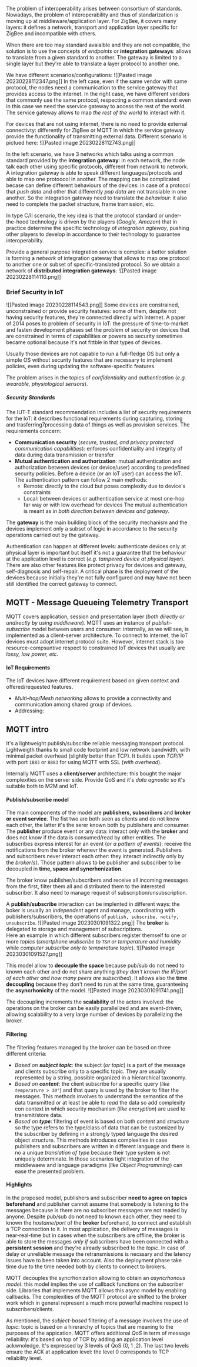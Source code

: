 The problem of interoperability arises between consortium of standards.  Nowadays, the problem of interoperability and thus of standarization is moving up at middleware/application layer.
For ZigBee, it covers many layers: it defines a network, transport and application layer specific for ZigBee and incompatible with others. 

When there are too may standard avaialble and they are not compatible, the solution is to use the concepts of *endpoints* or **integration gateways**: allows to translate from a given standard to another. The gateway is limited to a single layer but they're able to translate a layer protocol to another one.  

We have different scenarios/configurations:
![[Pasted image 20230228112347.png]]
In the left case, even if the same vendor with same protocol, the nodes need a communication to the service gateway that provides access to the internet.
In the right case, we have different vendors that commonly use the same protocol, respecting a common standard: even in this case we need the sservice gateway to access the rest of the world. The service gateway allows to map *the rest of the world* to interact with it. 

For devices that are not using internet, there is no need to provide external connectivty: differently for ZigBee or MQTT in which the service gateway provide the functionality of transmitting external data.
Different scenario is pictued here:
![[Pasted image 20230228112743.png]]

In the left scenario, we have 3 networks which talks using a common standard provided by the **integration gateway**: in each network, the node talk each other using specific protocols, different from network to network. 
A integration gateway is able to speak different languages/protocols and able to map one protoocol in another. The mapping can be complicated becase can define different behaviours of the devices: in case of a protocol that *push data* and other that differently *pop data* are not translable in one another. So the integration gateway need to translate the *behaviour*: it also need to complete the packet structure, frame tramission, etc. 

In type C/II scenario, the key idea is that the protocol standard or under-the-hood technology is driven by the players (*Google, Amazon*) that in practice determine the specific technology of *integration agteway*, pushing other players to develop in accordance to their technology to guarantee interoperability.

Provide a general purpose integration service is complex: a better solution is forming a *network* of integration gateway that allows to map one protocol to another one or subset of specific-translated protocol. So we obtain a network of **distributed integration gateways**:
![[Pasted image 20230228114110.png]]
### Brief Security in IoT
![[Pasted image 20230228114543.png]]
Some devices are constrained, unconstrained or provide security features: some of them, despite not having security features, they're connected directly with internet. 
A paper of 2014 poses to problem of security in IoT: the pressure of time-to-market and fasten development phases set the problem of security on devices that are constrained in terms of capabilities or powers so security sometimes became optional because it's not fittble in that types of devices.

Usually those devices are not capable to run a full-fledge OS but only a simple OS without security features that are necessary to implement policies, even during updating the software-specific features. 

The problem arises in the topics of *confidentiality* and *authentication* (*e.g. wearable, physiological sensors*).

##### Security Standards
The IUT-T standard recommendation includes a list of security requirements for the IoT: it describes functional requirements during capturing, storing and trasferring7processing data of things as well as provision services. The requirements concern:
 - **Communication security** (*secure, trusted, and privacy protected communication capabilities*): enforces confidentiality and integrity of data during data transmission or transfer
 - **Mutual authentication and authorization**: mutual authentication and authorization between devices (or device/user) according to predefined security policies. Before a device (or an IoT user) can access the IoT. The authentication pattern can follow 2 main methods:
	 - Remote: directly to the cloud but poses complexity due to device's constraints
	 - Local: between devices or authentication service at most one-hop far way or with low overhead for devices
	The mutual authentication is meant as *in both direction between devices and gateway*.

The **gateway** is the main building block of the security mechanism and the devices implement only a subset of logic in accordance to the security operations carried out by the gateway. 

Authentication can happen at different levels: authenticate devices only at physical layer is important but itself it's not a guarantee that the behaviour at the application level is correct (*e.g. tampered device at physical layer*).
There are also other features like protect privacy for devices and gateway, self-diagnosis and self-repair.
A critical phase is the deployment of the devices because initially they're not fully configured and may have not been still identified the correct gateway to connect. 

## MQTT - Message Queueing Telemetry Transport

MQTT covers application, session and presentation layer (*both directly or undirectly by using middleware*). 
MQTT uses an instance of *publish-subscribe* model between users and consumer: internally, as we will see, is implemented as a client-server architecture. 
To connect to internet, the IoT devices must adopt internet protocol suite. However, internet stack is too resource-compsuntive respect to constrained IoT devices that usually are *lossy, low power, etc*.

#### IoT Requirements
The IoT devices have different requirement based on given context and offered/requested features. 

- *Multi-hop/Mesh networking* allows to provide a connectivity and communication among shared group of devices. 
- Addressing: 

## MQTT intro
It's a lightweight publish/subscribe reliable messaging transport protocol. Lightweigth thanks to small code footprint and low network bandwidth, with minimal packet overhead (slightly better than TCP). 
It builds upon *TCP/IP* with port `1883` or `8883` for using MQTT with SSL (*with overhead*). 

Internally MQTT uses a **client/server** architecture: this bought the major complexities on the server side. Provide QoS and it's *data agnostic* so it's suitable both to M2M and IoT.

#### Publish/subscribe model
The main components of the model are **publishers, subscribers** and **broker or event service**. The fist two are both seen as clients and do not know each other, the latter it's the serer known both by publishers and consumer. 
The **publisher** produce event or any data: interact only with the **broker** and does not know if the data is consumed/read by other entities.
The subscribes express interest for an event (*or a pattern of events*): receive the notifications from the broker whenevr the event is generated.
Publishers and subscribers never interact each other: they interact indirectly only by the *broker(s)*. 
Those pattern allows to be publisher and subscriber to be decoupled in **time, space and syncrhonization**.

The broker know publisher/subscribers and receive all incoming messages from the first, filter them all and distributed them to the interested subscriber. It also need to manage request of subscription/unsubscription. 

A **publish/subscribe** interaction can be implented in different ways: the boker is usually an *independent* agent and manage, coordinating with publishers/subscribers, the operations of `publish, subscribe, notify, unsubscribe`. 
![[Pasted image 20230301091322.png]]
The **broker** is delegated to storage and management of subscriptions.  
Here an example in which different subscribers register themself to one or more *topics* (*smartphone wubscribe to `T&H` or temperature and humidity* while *computer subscribe only to temperature topic*). 
![[Pasted image 20230301091527.png]]

This model allow to **decouple the space** because pub/sub do not need to known each other and do not share anything (*they don't known the IP/port of each other and how many peers are subscribed*). It allows also the **time decoupling** because they don't need to run at the same time, guaranteeing the **asyncrhonicity** of the model. 
![[Pasted image 20230301091741.png]]

The decoupling increments the **scalability** of the actors involved: the operations on the broker can be easily parallelized and are event-driven, allowing scalability to a very large number of devices by parallelizing the broker. 

#### Filtering
The filtering features managed by the broker can be based on three different criteria:
- *Based on **subject topic***: the subject (*or topic*) is a part of the message and clients subscribe only to a specific topic. They are usually represented by a string, possible organized in a hierarchical taxonomy. 
- *Based on **content***: the client subscribe for a specific query (*like `temperature > 30°`*) and that query is used by the broker to filter the messages. This methods involves to understand the semantics of the data transmitted or at least be able to *read* the data so add complexity con context in which security mechanism (*like encryption*) are used to transmit/store data. 
- *Based on **type***: filtering of event is based on both *content* and *structure* so the type refers to the type/class of data that can be customized by the subscriber by defining in a strongly typed language the desired object structure. This methods introduces complexities in case publishers and subscribers are written in different language and there is no a unique *translation of type* because their type system is not uniquely determinate. In those scenarios tight integration of the middlewaew and language paradigms (*like Object Programming*) can ease the presented problem. 

#### Highlights
In the proposed model, publishers and subscriber **need to agree on topics beforehand** and publisher cannot assume that somebody is listening to the messages because is there are no subscriber messages are not readed by anyone. 
Despite pub/sub do not need to known each other, they need to known the *hostame/port* of the **broker** beforehand, to connect and establish a TCP connection to it.
In most application, the delivery of messages is near-real-time but in cases when the subscribers are offline, the broker is able to store the messages *only if* subscribers have been connected with a **persistent session** and they're already subscribed to the *topic*.  In case of delay or unreliable message the retransmissions is necssary and the latency issues have to been taken into account.
Also the deployment phase take time due to the time needed both by clients to connect to brokers.

MQTT decouples the syncrhonization allowing to obtain an *asyncrhonous model*: this model implies the use of callback functions on the subscriber side. Libraries that implements MQTT allows this async model by enabling callbacks.
The complexities of the MQTT protocol are shifted to the broker work which in general represent a much more powerful machine respect to subscribers/clients.

As mentioned, the *subject-based* filtering of a message involves the use of *topic*: topic is based on a hirerarchy of topics that are meaning to the purposes of the appication.
MQTT offers additional *QoS* in term of message reliability: it's based on top of TCP by adding an application level ackwnoledge. It's expressed by 3 levels of QoS (0, 1 ,2). 
The last two levels ensure the ACK at application level: the level 0 corresponds to TCP reliability level.

